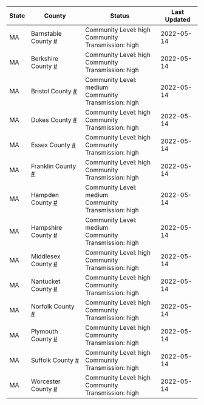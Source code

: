 State | County | Status | Last Updated
--- | --- | --- | --- 
MA | Barnstable County <a href="#barnstable_county">#</a> | <a name="barnstable_county"></a>Community Level: high<br/>Community Transmission: high | 2022-05-14
MA | Berkshire County <a href="#berkshire_county">#</a> | <a name="berkshire_county"></a>Community Level: high<br/>Community Transmission: high | 2022-05-14
MA | Bristol County <a href="#bristol_county">#</a> | <a name="bristol_county"></a>Community Level: medium<br/>Community Transmission: high | 2022-05-14
MA | Dukes County <a href="#dukes_county">#</a> | <a name="dukes_county"></a>Community Level: high<br/>Community Transmission: high | 2022-05-14
MA | Essex County <a href="#essex_county">#</a> | <a name="essex_county"></a>Community Level: high<br/>Community Transmission: high | 2022-05-14
MA | Franklin County <a href="#franklin_county">#</a> | <a name="franklin_county"></a>Community Level: high<br/>Community Transmission: high | 2022-05-14
MA | Hampden County <a href="#hampden_county">#</a> | <a name="hampden_county"></a>Community Level: medium<br/>Community Transmission: high | 2022-05-14
MA | Hampshire County <a href="#hampshire_county">#</a> | <a name="hampshire_county"></a>Community Level: medium<br/>Community Transmission: high | 2022-05-14
MA | Middlesex County <a href="#middlesex_county">#</a> | <a name="middlesex_county"></a>Community Level: high<br/>Community Transmission: high | 2022-05-14
MA | Nantucket County <a href="#nantucket_county">#</a> | <a name="nantucket_county"></a>Community Level: high<br/>Community Transmission: high | 2022-05-14
MA | Norfolk County <a href="#norfolk_county">#</a> | <a name="norfolk_county"></a>Community Level: high<br/>Community Transmission: high | 2022-05-14
MA | Plymouth County <a href="#plymouth_county">#</a> | <a name="plymouth_county"></a>Community Level: high<br/>Community Transmission: high | 2022-05-14
MA | Suffolk County <a href="#suffolk_county">#</a> | <a name="suffolk_county"></a>Community Level: high<br/>Community Transmission: high | 2022-05-14
MA | Worcester County <a href="#worcester_county">#</a> | <a name="worcester_county"></a>Community Level: high<br/>Community Transmission: high | 2022-05-14
